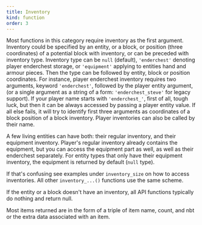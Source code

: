 ```yaml
---
title: Inventory
kind: function
order: 3
---
```


Most functions in this category require inventory as the first argument.
Inventory could be specified by an entity, or a block, or position (three
coordinates) of a potential block with inventory, or can be preceded with
inventory type. Inventory type can be `null` (default), `'enderchest'` denoting
player enderchest storage, or `'equipment'` applying to entities hand and armour
pieces. Then the type can be followed by entity, block or position coordinates.
For instance, player enderchest inventory requires two arguments, keyword
`'enderchest'`, followed by the player entity argument, (or a single argument as
a string of a form: `'enderchest_steve'` for legacy support). If your player
name starts with `'enderchest_'`, first of all, tough luck, but then it can be
always accessed by passing a player entity value. If all else fails, it will try
to identify first three arguments as coordinates of a block position of a block
inventory. Player inventories can also be called by their name.

A few living entities can have both: their regular inventory, and their
equipment inventory. Player's regular inventory already contains the equipment,
but you can access the equipment part as well, as well as their enderchest
separately. For entity types that only have their equipment inventory, the
equipment is returned by default (`null` type).

If that's confusing see examples under `inventory_size` on how to access
inventories. All other `inventory_...()` functions use the same scheme.

If the entity or a block doesn't have an inventory, all API functions typically
do nothing and return null.

Most items returned are in the form of a triple of item name, count, and nbt or
the extra data associated with an item.
